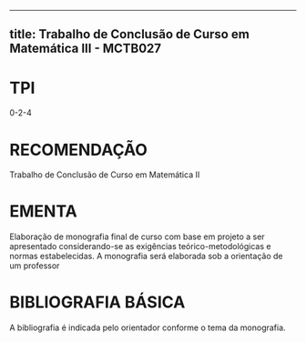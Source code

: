 
---
title: Trabalho de Conclusão de Curso em Matemática III - MCTB027 
---

# TPI

0-2-4

# RECOMENDAÇÃO

Trabalho de Conclusão de Curso em Matemática II

# EMENTA

Elaboração de monografia final de curso com base em projeto a ser apresentado considerando-se as exigências teórico-metodológicas e normas estabelecidas. A monografia será elaborada sob a orientação de um professor

# BIBLIOGRAFIA BÁSICA

A bibliografia é indicada pelo orientador conforme o tema da monografia.
        
